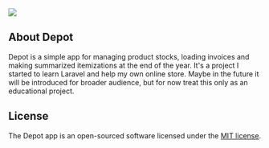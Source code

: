 <img src="https://github.com/kelostrada/depot/workflows/Depot%20CD/badge.svg">

## About Depot

Depot is a simple app for managing product stocks, loading invoices and making summarized itemizations at the end of the year. It's a project I started to learn Laravel and help my own online store. Maybe in the future it will be introduced for broader audience, but for now treat this only as an educational project.

## License

The Depot app is an open-sourced software licensed under the [MIT license](https://opensource.org/licenses/MIT).
